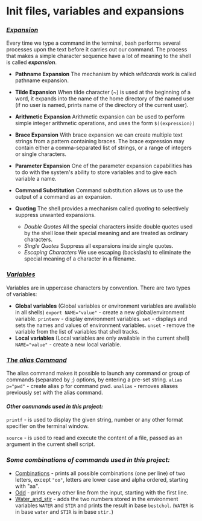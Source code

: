 # Init files, variables and expansions
### [*Expansion*](http://linuxcommand.org/lc3_lts0080.php)
Every time we type a command in the terminal, bash performs several processes upon the text before it carries out our command. The process that makes a simple character sequence have a lot of meaning to the shell is called ***expansion***.
* **Pathname Expansion**
The mechanism by which *wildcards* work is called pathname expansion.
* **Tilde Expansion**
When tilde character (~) is used at the beginning of a word, it expands into the name of the home directory of the named user (if no user is named, prints name of the directory of the current user).
* **Arithmetic Expansion**
Arithmetic expansion can be used to perform simple integer arithmetic operations, and uses the form `$((expression))`
* **Brace Expansion**
With brace expansion we can create multiple text strings from a pattern containing braces. The brace expression may contain either a comma-separated list of strings, or a range of integers or single characters.
* **Parameter Expansion**
One of the parameter expansion capabilities has to do with the system's ability to store variables and to give each variable a name.
* **Command Substitution**
Command substitution allows us to use the output of a command as an expansion.
* **Quoting**
The shell provides a mechanism called *quoting* to selectively suppress unwanted expansions.
  
  * *Double Quotes*
      All the special characters inside double quotes used by the shell lose their special meaning and are treated as ordinary characters.
  * *Single Quotes*
      Suppress all expansions inside single quotes.
  * *Escaping Characters*
      We use escaping (backslash) to eliminate the special meaning of a character in a filename.



### [*Variables*](https://tldp.org/LDP/Bash-Beginners-Guide/html/sect_03_02.html)
Variables are in uppercase characters by convention. There are two types of variables:
* **Global variables** (Global variables or environment variables are available in all shells) 
`export NAME="value"` - create a new global/environment variable.
`printenv` - display environment variables.
`set` - displays and sets the names and values of environment variables.
`unset` -  remove the variable from the list of variables that shell tracks.
* **Local variables** (Local variables are only available in the current shell)
`NAME="value"` - create a new local variable.


### [*The alias Command*](http://www.linfo.org/alias.html)
The alias command makes it possible to launch any command or group of commands (separated by ;) options, by entering a pre-set string.
`alias p="pwd"` - create alias p for command pwd.
`unalias` - removes aliases previously set with the alias command.



#### *Other commands used in this project:*
`printf` - is used to display the given string, number or any other format specifier on the terminal window.

`source` - is used to read and execute the content of a file, passed as an argument in the current shell script.



### *Some combinations of commands used in this project:*
* [Combinations](https://github.com/Donaldoo/shell/blob/main/init_files_variables_and_expansions/12-combinations) - prints all possible combinations (one per line) of two letters, except `"oo"`, letters are lower case and alpha ordered, starting with "aa".
* [Odd](https://github.com/Donaldoo/shell/blob/main/init_files_variables_and_expansions/16-odd) - prints every other line from the input, starting with the first line.
* [Water_and_stir](https://github.com/Donaldoo/shell/blob/main/init_files_variables_and_expansions/17-water_and_stir) - adds the two numbers stored in the environment variables `WATER` and `STIR` and prints the result in base `bestchol`. (`WATER` is in base `water` and `STIR` is in base `stir.`)
